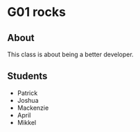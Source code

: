 # G01 rocks

## About

This class is about being a better developer.

## Students

 - Patrick
 - Joshua
 - Mackenzie
 - April
 - Mikkel
